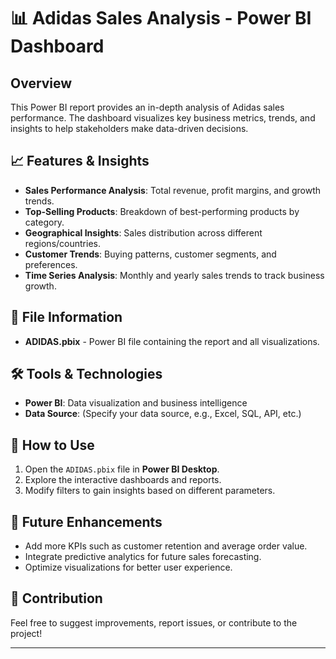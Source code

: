 # 📊 Adidas Sales Analysis - Power BI Dashboard

## Overview  
This Power BI report provides an in-depth analysis of Adidas sales performance. The dashboard visualizes key business metrics, trends, and insights to help stakeholders make data-driven decisions.

## 📈 Features & Insights
- **Sales Performance Analysis**: Total revenue, profit margins, and growth trends.
- **Top-Selling Products**: Breakdown of best-performing products by category.
- **Geographical Insights**: Sales distribution across different regions/countries.
- **Customer Trends**: Buying patterns, customer segments, and preferences.
- **Time Series Analysis**: Monthly and yearly sales trends to track business growth.

## 📂 File Information  
- **ADIDAS.pbix** - Power BI file containing the report and all visualizations.

## 🛠️ Tools & Technologies  
- **Power BI**: Data visualization and business intelligence  
- **Data Source**: (Specify your data source, e.g., Excel, SQL, API, etc.)  

## 🚀 How to Use  
1. Open the `ADIDAS.pbix` file in **Power BI Desktop**.  
2. Explore the interactive dashboards and reports.  
3. Modify filters to gain insights based on different parameters.  

## 📌 Future Enhancements  
- Add more KPIs such as customer retention and average order value.  
- Integrate predictive analytics for future sales forecasting.  
- Optimize visualizations for better user experience.  

## 📢 Contribution  
Feel free to suggest improvements, report issues, or contribute to the project!

---
